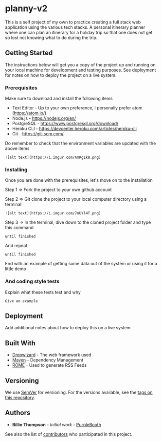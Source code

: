 # planny-v2

This is a self project of my own to practice creating a full stack web application using the various tech stacks. A personal itinerary planner where one can plan an itinerary for a holiday trip so that one does not get so lost not knowing what to do during the trip.

## Getting Started

The instructions below will get you a copy of the project up and running on your local machine for development and testing purposes. See deployment for notes on how to deploy the project on a live system.

### Prerequisites

Make sure to download and install the following items
* Text Editor - Up to your own preference, I personally prefer atom (https://atom.io/)
* Node.js - https://nodejs.org/en/
* PostgreSQL - https://www.postgresql.org/download/
* Heroku CLI - https://devcenter.heroku.com/articles/heroku-cli
* Git - https://git-scm.com/

Do remember to check that the environment variables are updated with the above items
```
![alt text](https://i.imgur.com/AmKg1k8.png)
```

### Installing

Once you are done with the prerequisites, let's move on to the installation

Step 1 => Fork the project to your own github account

Step 2 => Git clone the project to your local computer directory using a terminal
```
![alt text](https://i.imgur.com/7nUYl4T.png)
```

Step 3 => In the terminal, dive down to the cloned project folder and type this command
```
until finished
```

And repeat

```
until finished
```

End with an example of getting some data out of the system or using it for a little demo

### And coding style tests

Explain what these tests test and why

```
Give an example
```

## Deployment

Add additional notes about how to deploy this on a live system

## Built With

* [Dropwizard](http://www.dropwizard.io/1.0.2/docs/) - The web framework used
* [Maven](https://maven.apache.org/) - Dependency Management
* [ROME](https://rometools.github.io/rome/) - Used to generate RSS Feeds

## Versioning

We use [SemVer](http://semver.org/) for versioning. For the versions available, see the [tags on this repository](https://github.com/your/project/tags).

## Authors

* **Billie Thompson** - *Initial work* - [PurpleBooth](https://github.com/PurpleBooth)

See also the list of [contributors](https://github.com/your/project/contributors) who participated in this project.
